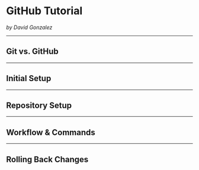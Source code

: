# GitHub Tutorial

_by David Gonzalez_

---
## Git vs. GitHub



---
## Initial Setup



---
## Repository Setup



---
## Workflow & Commands



---
## Rolling Back Changes